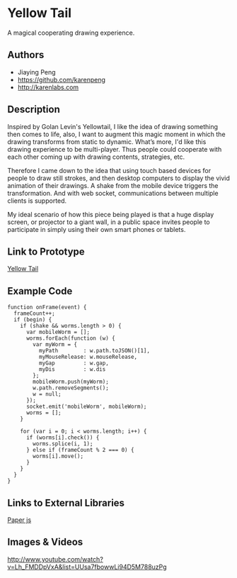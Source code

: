 # Yellow Tail
A magical cooperating drawing experience.

## Authors
- Jiaying Peng
- https://github.com/karenpeng
- http://karenlabs.com

## Description
Inspired by Golan Levin's Yellowtail, I like the idea of drawing something then comes to life, also, I want to augment this magic moment in which the drawing transforms from static to dynamic.
What’s more, I'd like this drawing experience to be multi-player. Thus people could cooperate with each other coming up with drawing contents, strategies, etc.

Therefore I came down to the idea that using touch based devices for people to draw still strokes, and then desktop computers to display the vivid animation of their drawings. A shake from the mobile device triggers the transformation. And with web socket, communications between multiple clients is supported.

My ideal scenario of how this piece being played is that a huge display screen, or projector to a giant wall, in a public space invites people to participate in simply using their own smart phones or tablets.

## Link to Prototype
[Yellow Tail](http://yellowtail.karenlabs.com "Yellow Tail")

## Example Code
```
function onFrame(event) {
  frameCount++;
  if (begin) {
    if (shake && worms.length > 0) {
      var mobileWorm = [];
      worms.forEach(function (w) {
        var myWorm = {
          myPath        : w.path.toJSON()[1],
          myMouseRelease: w.mouseRelease,
          myGap         : w.gap,
          myDis         : w.dis
        };
        mobileWorm.push(myWorm);
        w.path.removeSegments();
        w = null;
      });
      socket.emit('mobileWorm', mobileWorm);
      worms = [];
    }

    for (var i = 0; i < worms.length; i++) {
      if (worms[i].check()) {
        worms.splice(i, 1);
      } else if (frameCount % 2 === 0) {
        worms[i].move();
      }
    }
  }
}
```
## Links to External Libraries
[Paper js](http://paperjs.org/ "Paper js")

## Images & Videos
http://www.youtube.com/watch?v=Lh_FMDDpVxA&list=UUsa7fbowwLi94D5M788uzPg
